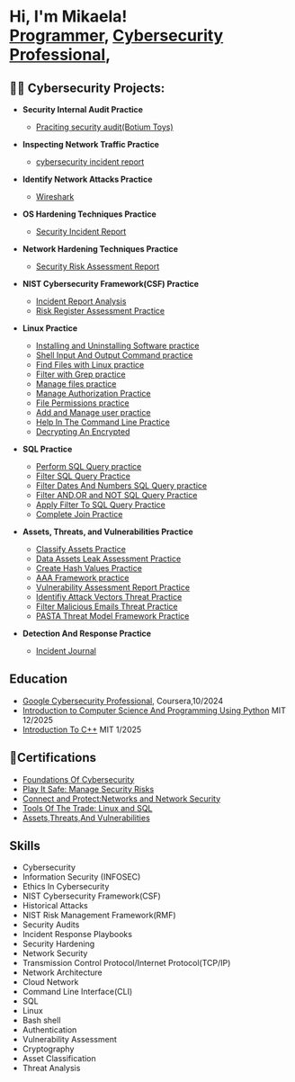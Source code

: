 <h1>Hi, I'm Mikaela! <br/><a href="https://github.com/Mikaelab-lab">Programmer</a>, <a href="https://www.linkedin.com/in/mikaela-bly/">Cybersecurity Professional</a>,

<h2>👨‍💻 Cybersecurity Projects:</h2>

- <b>Security Internal Audit Practice</b>
  - [Praciting security audit(Botium Toys)](https://github.com/Mikaelab-lab/Botium-Toys)
- <b>Inspecting Network Traffic Practice </b>
  - [cybersecurity incident report](https://github.com/Mikaelab-lab/Inspecting-Network-Traffic)
- <b>Identify Network Attacks Practice </b>
  - [Wireshark](https://github.com/Mikaelab-lab/Wireshark)
- <b>OS Hardening Techniques Practice </b>
  - [Security Incident Report](https://github.com/Mikaelab-lab/OS-hardening-techniques)
- <b>Network Hardening Techniques Practice </b>
  - [Security Risk Assessment Report](https://github.com/Mikaelab-lab/Analysis-Of-Network-Hardening)
- <b>NIST Cybersecurity Framework(CSF) Practice </b>
   - [Incident Report Analysis](https://github.com/Mikaelab-lab/NIST-Cybersecurity-Framework-to-respond-to-a-security-incident)
   - [Risk Register Assessment Practice]()
- <b>Linux Practice</b>
  - [Installing and Uninstalling Software practice](https://github.com/Mikaelab-lab/Install-software-in-a-Linux-distribution)
  - [Shell Input And Output Command practice](https://github.com/Mikaelab-lab/Examine-input-output-in-the-Linux-shell)
  - [Find Files with Linux practice](https://github.com/Mikaelab-lab/Find-files-with-Linux-commands)
  - [Filter with Grep practice](https://github.com/Mikaelab-lab/Filter-with-grep)
  - [Manage files practice](https://github.com/Mikaelab-lab/Manage-files-with-linux-commands)
  - [Manage Authorization Practice](https://github.com/Mikaelab-lab/Manage-Authorization)
  - [File Permissions practice]()
  - [Add and Manage user practice]()
  - [Help In The Command Line Practice]()
  - [Decrypting An Encrypted]()

 - <b>SQL Practice</b>
   - [Perform SQL Query practice]()
   - [Filter SQL Query Practice]()
   - [Filter Dates And Numbers SQL Query practice]()
   - [Filter AND,OR and NOT SQL Query Practice]()
   - [Apply Filter To SQL Query Practice]()
   - [Complete Join Practice](https://github.com/mrjones2920/Complete-A-Join)
  
 - <b>Assets, Threats, and Vulnerabilities
 Practice</b>
   - [Classify Assets Practice](https://github.com/mrjones2920/Classify-the-Assets)
   - [Data Assets Leak Assessment Practice](https://github.com/mrjones2920/Data-Risk)
   - [Create Hash Values Practice](https://github.com/mrjones2920/Hash-values)
   - [AAA Framework practice](https://github.com/mrjones2920/AAA-Framework)
   - [Vulnerability Assessment Report Practice](https://github.com/mrjones2920/vulnerable-system)
   - [Identifiy Attack Vectors Threat Practice](https://github.com/mrjones2920/Attack-vectors)
   - [Filter Malicious Emails Threat Practice](https://github.com/mrjones2920/Malicious-emails)
   - [ PASTA Threat Model Framework Practice](https://github.com/mrjones2920/PASTA)

 - <b>Detection And Response Practice</b>
     - [Incident Journal](https://github.com/mrjones2920/incident-handler-journal)
 

<h2>Education</h2>
  
  - [Google Cybersecurity Professional](https://www.coursera.org/professional-certificates/google-cybersecurity#:~:text=Google%20Cybersecurity%20Professional%20Certificate), Coursera,10/2024
  - [Introduction to Computer Science And Programming Using Python](https://ocw.mit.edu/courses/6-0001-introduction-to-computer-science-and-programming-in-python-fall-2016/)  MIT 12/2025
  - [Introduction To C++](https://ocw.mit.edu/courses/6-096-introduction-to-c-january-iap-2011/)   MIT 1/2025



<h2>📄Certifications</h2>

- [Foundations Of Cybersecurity](https://www.coursera.org/account/accomplishments/verify/6MDLRH4HYTF7)
- [Play It Safe: Manage Security Risks](https://www.coursera.org/account/accomplishments/verify/TD6UB39JWULX)
- [Connect and Protect:Networks and Network Security](https://www.coursera.org/account/accomplishments/verify/UTAV8MHSBDA1)
- [Tools Of The Trade: Linux and SQL](https://www.coursera.org/account/accomplishments/verify/PS02NGBMLUUP)
- [Assets,Threats,And Vulnerabilities](https://www.coursera.org/account/accomplishments/certificate/3I4BLVVHYEAL)

<h2>Skills</h2>

 - Cybersecurity
 - Information Security (INFOSEC)
 - Ethics In Cybersecurity
 - NIST Cybersecurity Framework(CSF)
 - Historical Attacks
 - NIST Risk Management Framework(RMF)
 - Security Audits
 - Incident Response Playbooks
 - Security Hardening
 - Network Security
 - Transmission Control Protocol/Internet Protocol(TCP/IP)
 - Network Architecture
 - Cloud Network
 - Command Line Interface(CLI)
 - SQL
 - Linux
 - Bash shell
 - Authentication
 - Vulnerability Assessment
 - Cryptography
 - Asset Classification
 - Threat Analysis
